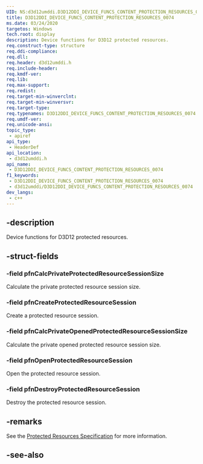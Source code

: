 ```yaml
---
UID: NS:d3d12umddi.D3D12DDI_DEVICE_FUNCS_CONTENT_PROTECTION_RESOURCES_0074
title: D3D12DDI_DEVICE_FUNCS_CONTENT_PROTECTION_RESOURCES_0074
ms.date: 03/24/2020
targetos: Windows
tech.root: display
description: Device functions for D3D12 protected resources.
req.construct-type: structure
req.ddi-compliance: 
req.dll: 
req.header: d3d12umddi.h
req.include-header: 
req.kmdf-ver: 
req.lib: 
req.max-support: 
req.redist: 
req.target-min-winverclnt: 
req.target-min-winversvr: 
req.target-type: 
req.typenames: D3D12DDI_DEVICE_FUNCS_CONTENT_PROTECTION_RESOURCES_0074
req.umdf-ver: 
req.unicode-ansi: 
topic_type:
 - apiref
api_type:
 - HeaderDef
api_location:
 - d3d12umddi.h
api_name:
 - D3D12DDI_DEVICE_FUNCS_CONTENT_PROTECTION_RESOURCES_0074
f1_keywords:
 - D3D12DDI_DEVICE_FUNCS_CONTENT_PROTECTION_RESOURCES_0074
 - d3d12umddi/D3D12DDI_DEVICE_FUNCS_CONTENT_PROTECTION_RESOURCES_0074
dev_langs:
 - c++
---
```


## -description

Device functions for D3D12 protected resources.

## -struct-fields

### -field pfnCalcPrivateProtectedResourceSessionSize

Calculate the private protected resource session size.

### -field pfnCreateProtectedResourceSession

Create a protected resource session.

### -field pfnCalcPrivateOpenedProtectedResourceSessionSize

Calculate the private opened protected resource session size.

### -field pfnOpenProtectedResourceSession

Open the protected resource session.

### -field pfnDestroyProtectedResourceSession

Destroy the protected resource session.

## -remarks

See the [Protected Resources Specification](https://microsoft.github.io/DirectX-Specs/d3d/ProtectedResources.html) for more information.

## -see-also


